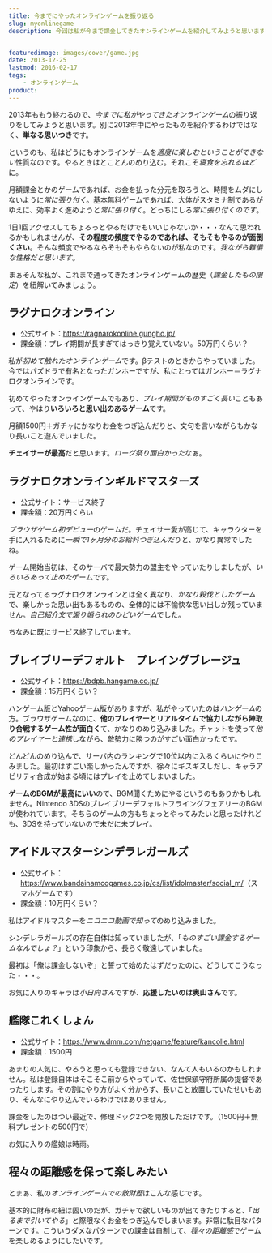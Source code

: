 ```yaml
---
title: 今までにやったオンラインゲームを振り返る
slug: myonlinegame
description: 今回は私が今まで課金してきたオンラインゲームを紹介してみようと思います。それぞれのゲームの課金額と感想を簡単に綴っています。こうやって振り返ってみると、他に使い道はなかったのかと暗い気持ちになりますが、やってる当時は楽しかったんですよね。


featuredimage: images/cover/game.jpg
date: 2013-12-25
lastmod: 2016-02-17
tags: 
    - オンラインゲーム
product:
---
```


2013年ももう終わるので、<em>今までに私がやってきたオンラインゲーム</em>の振り返りをしてみようと思います。別に2013年中にやったものを紹介するわけではなく、<strong>単なる思いつき</strong>です。

というのも、私はどうにもオンラインゲームを<em>適度に楽しむということができない</em>性質なのです。やるときはとことんのめり込む。それこそ<em>寝食を忘れるほど</em>に。

月額課金とかのゲームであれば、お金を払った分元を取ろうと、時間をムダにしないように<em>常に張り付く</em>。基本無料ゲームであれば、大体がスタミナ制であるがゆえに、効率よく進めようと<em>常に張り付く</em>。どっちにしろ<em>常に張り付くのです</em>。

1日1回アクセスしてちょろっとやるだけでもいいじゃないか・・・なんて思われるかもしれませんが、<strong>その程度の頻度でやるのであれば、そもそもやるのが面倒くさい</strong>。そんな頻度でやるならそもそもやらないのが私なのです。<em>我ながら難儀な性格だと思います</em>。

まぁそんな私が、これまで通ってきたオンラインゲームの歴史（<em>課金したもの限定</em>）を紐解いてみましょう。


## ラグナロクオンライン


<ul>
<li>公式サイト：<a href="https://ragnarokonline.gungho.jp/" target="_blank">https://ragnarokonline.gungho.jp/</a></li>
<li>課金額：プレイ期間が長すぎてはっきり覚えていない。50万円くらい？</li>
</ul>

私が<em>初めて触れたオンラインゲーム</em>です。βテストのときからやっていました。今ではパズドラで有名となったガンホーですが、私にとってはガンホー＝ラグナロクオンラインです。

初めてやったオンラインゲームでもあり、<em>プレイ期間がものすごく長い</em>こともあって、やはり<strong>いろいろと思い出のあるゲーム</strong>です。

月額1500円＋ガチャにかなりお金をつぎ込んだりと、文句を言いながらもかなり長いこと遊んでいました。

<strong>チェイサーが最高</strong>だと思います。<em>ローグ祭り面白かった</em>なぁ。


## ラグナロクオンラインギルドマスターズ


<ul>
<li>公式サイト：サービス終了</li>
<li>課金額：20万円くらい</li>
</ul>

<em>ブラウザゲーム初デビュー</em>のゲームだ。チェイサー愛が高じて、キャラクターを手に入れるために<em>一瞬で1ヶ月分のお給料つぎ込んだ</em>りと、かなり異常でしたね。

ゲーム開始当初は、そのサーバで最大勢力の盟主をやっていたりしましたが、<em>いろいろあって止めた</em>ゲームです。

元となってるラグナロクオンラインとは全く異なり、<em>かなり殺伐としたゲーム</em>で、楽しかった思い出もあるものの、全体的には不愉快な思い出しか残っていません。<em>自己紹介文で煽り煽られのひどいゲーム</em>でした。

ちなみに既にサービス終了しています。


## ブレイブリーデフォルト　プレイングブレージュ


<ul>
<li>公式サイト：<a href="https://bdpb.hangame.co.jp/" target="_blank">https://bdpb.hangame.co.jp/</a></li>
<li>課金額：15万円くらい？</li>
</ul>

ハンゲーム版とYahooゲーム版がありますが、私がやっていたのは<em>ハンゲーム</em>の方。ブラウザゲームなのに、<strong>他のプレイヤーとリアルタイムで協力しながら陣取り合戦するゲーム性が面白く</strong>て、かなりのめり込みました。チャットを使って<em>他のプレイヤーと連携</em>しながら、敵勢力に勝つのがすごい面白かったです。

どんどんのめり込んで、サーバ内のランキングで10位以内に入るくらいにやりこみました。最初はすごい楽しかったんですが、徐々にギスギスしだし、キャラアビリティ合成が始まる頃にはプレイを止めてしまいました。

<strong>ゲームのBGMが最高にいい</strong>ので、BGM聞くためにやるというのもありかもしれません。Nintendo 3DSのブレイブリーデフォルトフライングフェアリーのBGMが使われています。そちらのゲームの方もちょっとやってみたいと思ったけれども、3DSを持っていないので未だに未プレイ。


## アイドルマスターシンデラレガールズ


<ul>
<li>公式サイト：<a href="https://www.bandainamcogames.co.jp/cs/list/idolmaster/social_m/" target="_blank">https://www.bandainamcogames.co.jp/cs/list/idolmaster/social_m/</a>（スマホゲームです）</li>
<li>課金額：10万円くらい？</li>
</ul>

私はアイドルマスターを<em>ニコニコ動画で知って</em>のめり込みました。

シンデレラガールズの存在自体は知っていましたが、「<em>ものすごい課金するゲームなんでしょ？</em>」という印象から、長らく敬遠していました。

最初は「俺は課金しないぞ」と誓って始めたはずだったのに、どうしてこうなった・・・。

お気に入りのキャラは<em>小日向さん</em>ですが、<strong>応援したいのは奥山さん</strong>です。


## 艦隊これくしょん


<ul>
<li>公式サイト：<a href="https://www.dmm.com/netgame/feature/kancolle.html" target="_blank">https://www.dmm.com/netgame/feature/kancolle.html</a></li>
<li>課金額：1500円</li>
</ul>

あまりの人気に、やろうと思っても登録できない、なんて人もいるのかもしれません。私は登録自体はそこそこ前からやっていて、佐世保鎮守府所属の提督であったりします。その割にやり方がよく分からず、長いこと放置していたせいもあり、そんなにやり込んでいるわけではありません。

課金をしたのはつい最近で、修理ドック2つを開放しただけです。（1500円＋無料プレゼントの500円で）

お気に入りの艦娘は時雨。


## 程々の距離感を保って楽しみたい


とまぁ、私の<em>オンラインゲームでの散財歴</em>はこんな感じです。

基本的に財布の紐は固いのだが、ガチャで欲しいものが出てきたりすると、「<em>出るまで引いてやる</em>」と際限なくお金をつぎ込んでしまいます。非常に駄目なパターンです。こういうダメなパターンでの課金は自制して、<em>程々の距離感</em>でゲームを楽しめるようにしたいです。


  